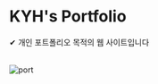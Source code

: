# KYH's Portfolio

<div>✔︎ 개인 포트폴리오 목적의 웹 사이트입니다</div>
<br/>

![port](https://github.com/novice1993/portfolio2/assets/130083496/ce9a47b1-da7e-45f7-8a4e-47af201567c0)
